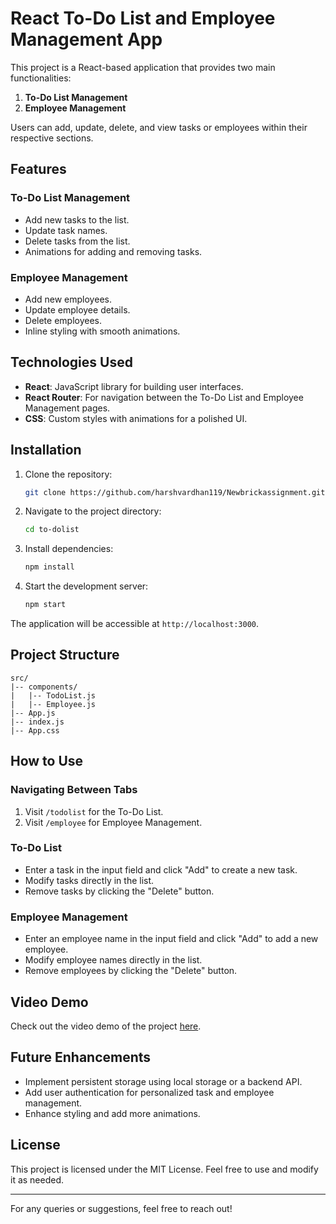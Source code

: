 # React To-Do List and Employee Management App

This project is a React-based application that provides two main functionalities:
1. **To-Do List Management**
2. **Employee Management**

Users can add, update, delete, and view tasks or employees within their respective sections.

## Features

### To-Do List Management
- Add new tasks to the list.
- Update task names.
- Delete tasks from the list.
- Animations for adding and removing tasks.

### Employee Management
- Add new employees.
- Update employee details.
- Delete employees.
- Inline styling with smooth animations.

## Technologies Used
- **React**: JavaScript library for building user interfaces.
- **React Router**: For navigation between the To-Do List and Employee Management pages.
- **CSS**: Custom styles with animations for a polished UI.

## Installation

1. Clone the repository:
   ```bash
   git clone https://github.com/harshvardhan119/Newbrickassignment.git
   ```

2. Navigate to the project directory:
   ```bash
   cd to-dolist
   ```

3. Install dependencies:
   ```bash
   npm install
   ```

4. Start the development server:
   ```bash
   npm start
   ```

The application will be accessible at `http://localhost:3000`.

## Project Structure
```
src/
|-- components/
|   |-- TodoList.js
|   |-- Employee.js
|-- App.js
|-- index.js
|-- App.css
```

## How to Use

### Navigating Between Tabs
1. Visit `/todolist` for the To-Do List.
2. Visit `/employee` for Employee Management.

### To-Do List
- Enter a task in the input field and click "Add" to create a new task.
- Modify tasks directly in the list.
- Remove tasks by clicking the "Delete" button.

### Employee Management
- Enter an employee name in the input field and click "Add" to add a new employee.
- Modify employee names directly in the list.
- Remove employees by clicking the "Delete" button.

## Video Demo
Check out the video demo of the project [here](#).

## Future Enhancements
- Implement persistent storage using local storage or a backend API.
- Add user authentication for personalized task and employee management.
- Enhance styling and add more animations.

## License
This project is licensed under the MIT License. Feel free to use and modify it as needed.

---

For any queries or suggestions, feel free to reach out!

